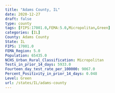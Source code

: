 ```yaml
---
title: "Adams County, IL"
date: 2020-12-27
draft: false
type: county
tags: [FIPS:17001.0,FEMA:5.0,Micropolitan,Green]
categories: [IL]
County: Adams County
State: IL
FIPS: 17001.0
FEMA_Region: 5.0
Population: 65435.0
NCHS_Urban_Rural_Classification: Micropolitan
Tests_in_prior_14_days: 5933.0
Fourteen_day_test_rate_per_100000: 9067.0
Percent_Positivity_in_prior_14_days: 0.048
Level: Green
url: /states/IL/adams-county
---
```



